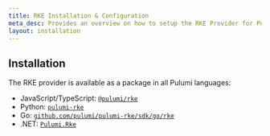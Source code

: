 ```yaml
---
title: RKE Installation & Configuration
meta_desc: Provides an overview on how to setup the RKE Provider for Pulumi.
layout: installation
---
```


## Installation

The RKE provider is available as a package in all Pulumi languages:

* JavaScript/TypeScript: [`@pulumi/rke`](https://www.npmjs.com/package/@pulumi/rke)
* Python: [`pulumi-rke`](https://pypi.org/project/pulumi-rke/)
* Go: [`github.com/pulumi/pulumi-rke/sdk/go/rke`](https://github.com/pulumi/pulumi-rke)
* .NET: [`Pulumi.Rke`](https://www.nuget.org/packages/Pulumi.Rke)

